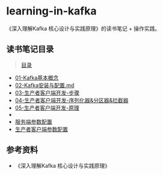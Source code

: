 # learning-in-kafka
《深入理解Kafka 核心设计与实践原理》的读书笔记 + 操作实践。

## 读书笔记目录

> [目录](doc)

- [01-Kafka基本概念](doc/01-Kafka基本概念.md)
- [02-Kafka安装与配置.md](doc/02-Kafka安装与配置.md)
- [03-生产者客户端开发-步骤](doc/03-生产者客户端开发-步骤.md)
- [04-生产者客户端开发-序列化器&分区器&拦截器](doc/04-生产者客户端开发-序列化器&分区器&拦截器.md)
- [05-生产者客户端开发-原理](doc/05-生产者客户端开发-原理.md)
- 
- [服务端参数配置](doc/服务端参数配置.md)
- [生产者客户端参数配置](doc/生产者客户端参数配置.md)



## 参考资料

- 《深入理解Kafka 核心设计与实践原理》
